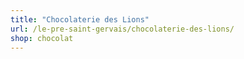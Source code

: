 ```yaml
---
title: "Chocolaterie des Lions"
url: /le-pre-saint-gervais/chocolaterie-des-lions/
shop: chocolat
---
```


